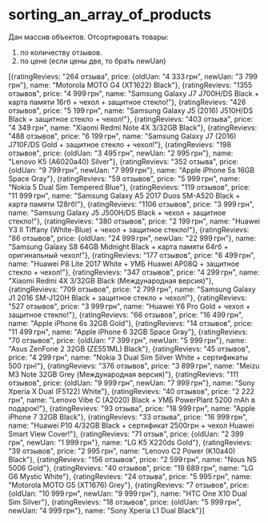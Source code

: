 # sorting_an_array_of_products

Дан массив объектов. Отсортировать товары:

1. по количеству отзывов.
2. по цене (если цены две, то брать newUan)

[{ratingRevievs: "264 отзыва", price: {oldUan: "4 333 грн", newUan: "3 799 грн"}, name: "Motorola MOTO G4 (XT1622) Black"}, {ratingRevievs: "1355 отзывов", price: "4 999 грн", name: "Samsung Galaxy J7 J700H/DS Black + карта памяти 16гб + чехол + защитное стекло!"}, {ratingRevievs: "426 отзывов", price: "5 199 грн", name: "Samsung Galaxy J5 (2016) J510H/DS Black + защитное стекло + чехол!"}, {ratingRevievs: "403 отзыва", price: "4 349 грн", name: "Xiaomi Redmi Note 4X 3/32GB Black"}, {ratingRevievs: "488 отзывов", price: "6 199 грн", name: "Samsung Galaxy J7 (2016) J710F/DS Gold + защитное стекло + чехол!"}, {ratingRevievs: "198 отзывов", price: {oldUan: "3 495 грн", newUan: "2 995 грн"}, name: "Lenovo K5 (A6020a40) Silver"}, {ratingRevievs: "352 отзыва", price: {oldUan: "9 799 грн", newUan: "7 999 грн"}, name: "Apple iPhone 5s 16GB Space Gray"}, {ratingRevievs: "59 отзывов", price: "5 999 грн", name: "Nokia 5 Dual Sim Tempered Blue"}, {ratingRevievs: "119 отзывов", price: "11 999 грн", name: "Samsung Galaxy A5 2017 Duos SM-A520 Black + карта памяти 128гб!"}, {ratingRevievs: "1106 отзывов", price: "3 999 грн", name: "Samsung Galaxy J5 J500H/DS Black + чехол + защитное стекло!"}, {ratingRevievs: "380 отзывов", price: "2 199 грн", name: "Huawei Y3 II Tiffany (White-Blue) + чехол + защитное стекло!"}, {ratingRevievs: "86 отзывов", price: {oldUan: "24 999 грн", newUan: "22 999 грн"}, name: "Samsung Galaxy S8 64GB Midnight Black + карта памяти 64гб + оригинальный чехол!"}, {ratingRevievs: "177 отзывов", price: "6 499 грн", name: "Huawei P8 Lite 2017 White + УМБ Huawei AP08Q + защитное стекло + чехол!"}, {ratingRevievs: "347 отзывов", price: "4 299 грн", name: "Xiaomi Redmi 4X 3/32GB Black (Международная версия)"}, {ratingRevievs: "709 отзывов", price: "2 799 грн", name: "Samsung Galaxy J1 2016 SM-J120H Black + защитное стекло + чехол!"}, {ratingRevievs: "527 отзывов", price: "3 999 грн", name: "Huawei Y6 Pro Gold + чехол + защитное стекло!"}, {ratingRevievs: "66 отзывов", price: "16 499 грн", name: "Apple iPhone 6s 32GB Gold"}, {ratingRevievs: "14 отзывов", price: "11 499 грн", name: "Apple iPhone 6 32GB Space Gray"}, {ratingRevievs: "70 отзывов", price: {oldUan: "7 399 грн", newUan: "5 999 грн"}, name: "Asus ZenFone 2 32GB (ZE551ML) Black"}, {ratingRevievs: "45 отзывов", price: "4 299 грн", name: "Nokia 3 Dual Sim Silver White + сертификаты 500 грн!"}, {ratingRevievs: "376 отзывов", price: "3 899 грн", name: "Meizu M3 Note 32GB Grey (Международная версия)"}, {ratingRevievs: "111 отзывов", price: {oldUan: "9 999 грн", newUan: "7 999 грн"}, name: "Sony Xperia X Dual (F5122) White"}, {ratingRevievs: "40 отзывов", price: "2 222 грн", name: "Lenovo Vibe C (A2020) Black + УМБ PowerPlant 5200 mAh в подарок!"}, {ratingRevievs: "93 отзыва", price: "18 999 грн", name: "Apple iPhone 7 32GB Black"}, {ratingRevievs: "33 отзыва", price: "16 999 грн", name: "Huawei P10 4/32GB Black + сертификат 2500грн + чехол Huawei Smart View Cover!"}, {ratingRevievs: "71 отзыв", price: {oldUan: "2 399 грн", newUan: "1 999 грн"}, name: "LG K5 X220ds Gold"}, {ratingRevievs: "39 отзывов", price: "2 995 грн", name: "Lenovo C2 Power (K10a40) Black"}, {ratingRevievs: "156 отзывов", price: "2 599 грн", name: "Nous NS 5006 Gold"}, {ratingRevievs: "40 отзывов", price: "19 689 грн", name: "LG G6 Mystic White"}, {ratingRevievs: "24 отзыва", price: "5 995 грн", name: "Motorola MOTO G5 (XT1676) Grey"}, {ratingRevievs: "7 отзывов", price: {oldUan: "10 999 грн", newUan: "9 999 грн"}, name: "HTC One X10 Dual Sim Silver"}, {ratingRevievs: "18 отзывов", price: {oldUan: "5 999 грн", newUan: "4 999 грн"}, name: "Sony Xperia L1 Dual Black"}]

